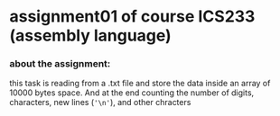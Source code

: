 
# assignment01 of course ICS233 (assembly language)  


### about the assignment:
this task is reading from a .txt file and store the data inside an array of 10000 bytes space. And at the end counting the number of digits, characters, new lines (`'\n'`), and other chracters 
